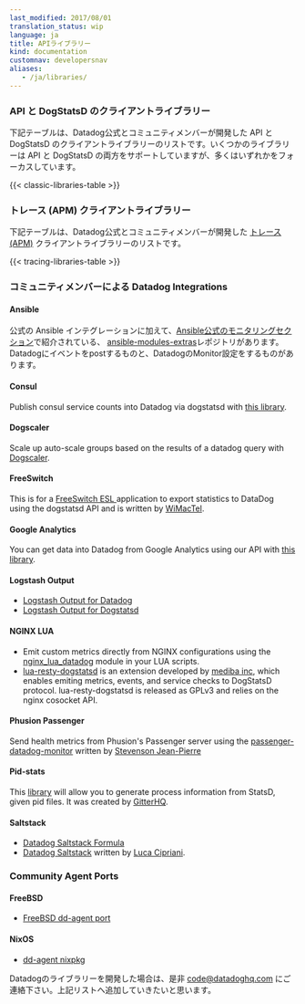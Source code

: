 ```yaml
---
last_modified: 2017/08/01
translation_status: wip
language: ja
title: APIライブラリー
kind: documentation
customnav: developersnav
aliases:
   - /ja/libraries/
---
```

<!--
### API and DogStatsD Client Libraries

The following table lists Datadog-official and community contributed API and DogStatsD client libraries. A few libraries support both the API and DogStatsD, but most focus on one or the other.
-->
### API と DogStatsD のクライアントライブラリー

下記テーブルは、Datadog公式とコミュニティメンバーが開発した API と DogStatsD のクライアントライブラリーのリストです。いくつかのライブラリーは API と DogStatsD の両方をサポートしていますが、多くはいずれかをフォーカスしています。

{{< classic-libraries-table >}}

<!--
### APM (Tracing) Client Libraries

The following table lists Datadog-official and community contributed [Trace](/tracing/) client libraries.
-->
### トレース (APM) クライアントライブラリー

下記テーブルは、Datadog公式とコミュニティメンバーが開発した [トレース (APM)](/tracing/) クライアントライブラリーのリストです。

{{< tracing-libraries-table >}}

<!--
### Community Integrations
-->
### コミュニティメンバーによる Datadog Integrations

<!--
#### Ansible
In addition to the official Ansible integration, the [monitoring section][46] of the [ansible-modules-extras][47] repository contains modules that interact with Datadog.
-->
#### Ansible
公式の Ansible インテグレーションに加えて、[Ansible公式のモニタリングセクション][46]で紹介されている、 [ansible-modules-extras][47]レポジトリがあります。Datadogにイベントをpostするものと、DatadogのMonitor設定をするものがあります。

#### Consul
Publish consul service counts into Datadog via dogstatsd with [this library][96].

#### Dogscaler
Scale up auto-scale groups based on the results of a datadog query with [Dogscaler][97].

#### FreeSwitch
This is for a [FreeSwitch ESL ][48] application to export statistics to DataDog using the dogstatsd API and is written by [WiMacTel][49].

#### Google Analytics
You can get data into Datadog from Google Analytics using our API with [this library][50].

#### Logstash Output
  * [Logstash Output for Datadog][73]
  * [Logstash Output for Dogstatsd][88]

#### NGINX LUA
  * Emit custom metrics directly from NGINX configurations using the [nginx_lua_datadog][72] module in your LUA scripts.
  * [lua-resty-dogstatsd][79] is an extension developed by  [mediba inc][80], which enables emiting metrics, events, and service checks to DogStatsD protocol. lua-resty-dogstatsd is released as GPLv3 and relies on the nginx cosocket API.

#### Phusion Passenger
Send health metrics from Phusion's Passenger server using the [passenger-datadog-monitor][77] written by [Stevenson Jean-Pierre][78]

#### Pid-stats
This [library][51] will allow you to generate process information from StatsD, given pid files. It was created by [GitterHQ][52].

#### Saltstack
  * [Datadog Saltstack Formula][43]
  * [Datadog Saltstack][44] written by [Luca Cipriani][45].

### Community Agent Ports

#### FreeBSD
  * [FreeBSD dd-agent port][99]

#### NixOS
  * [dd-agent nixpkg][100]

<!--
If you've written a Datadog library and would like to add it to this page, write us at [code@datadoghq.com][9].
-->
Datadogのライブラリーを開発した場合は、是非 [code@datadoghq.com][9] にご連絡下さい。上記リストへ追加していきたいと思います。

   [1]: https://github.com/DataDog/datadogpy
   [3]: https://github.com/DataDog/dogapi-rb
   [4]: https://github.com/DataDog/dogstatsd-ruby
   [5]: https://github.com/DataDog/php-datadogstatsd
   [6]: https://github.com/DataDog/dogstatsd-csharp-client
   [7]: https://github.com/datadog/java-dogstatsd-client
   [8]: http://www.indeed.com/
   [9]: https://github.com/coursera/metrics-datadog
   [10]: https://www.coursera.org/
   [11]: https://github.com/bazaarvoice/metrics-datadog
   [12]: http://www.bazaarvoice.com/
   [13]: https://github.com/bazaarvoice/lassie
   [14]: https://github.com/HashGo/node-datadog
   [15]: https://github.com/HashGo
   [16]: https://github.com/joybro/node-dogstatsd
   [17]: https://github.com/joybro
   [18]: https://github.com/brettlangdon/node-dogapi
   [19]: https://github.com/brettlangdon
   [20]: https://github.com/jpinkham/webservice-datadog
   [21]: https://github.com/jpinkham
   [22]: https://github.com/binary-com/dogstatsd-perl
   [23]: https://github.com/zipkid
   [24]: https://github.com/mavenlink/metriks-dogstatsd
   [25]: https://github.com/eric/metriks
   [26]: https://www.mavenlink.com/
   [27]: https://github.com/isra00/plesk_datadog_metrics
   [28]: http://www.parallels.com/products/plesk/
   [29]: https://github.com/isra00
   [30]: https://github.com/zorkian/go-datadog-api
   [31]: https://github.com/zorkian
   [32]: https://github.com/ooyala/go-dogstatsd/
   [33]: https://github.com/ooyala
   [34]: https://github.com/tbarbugli/scales_datadog
   [35]: https://github.com/Cue/scales
   [36]: https://github.com/tbarbugli
   [37]: https://github.com/gphat/datadog-scala
   [38]: https://github.com/gphat
   [39]: https://github.com/CargoSense/ex_statsd
   [40]: https://github.com/CargoSense
   [41]: https://github.com/adamkittelson/dogstatsd-elixir
   [42]: https://github.com/adamkittelson
   [43]: https://github.com/DataDog/datadog-formula
   [44]: https://gist.github.com/mastrolinux/6175280
   [45]: https://gist.github.com/mastrolinux
   [46]: https://docs.ansible.com/ansible/list_of_monitoring_modules.html
   [47]: https://github.com/ansible/ansible-modules-extras
   [48]: https://github.com/wimactel/FreeSwitch-DataDog-Metrics
   [49]: https://github.com/wimactel
   [50]: https://github.com/adamdunkley/casperjs-google-analytics-realtime-scrape
   [51]: https://github.com/gitterHQ/pid-stats
   [52]: https://github.com/gitterHQ
   [53]: https://gist.github.com/conorbranagan/c001078d148d2cab38a0
   [54]: https://gist.github.com/conorbranagan/
   [56]: mailto:code@datadoghq.com
   [57]: https://www.npmjs.com/package/datadog-metrics
   [58]: https://twitter.com/dbader_org
   [59]: https://github.com/arnabk/java-dogstatsd-client
   [60]: https://github.com/arnabk
   [61]: https://github.com/yyuu/hotdog
   [62]: https://github.com/yyuu
   [63]: https://github.com/PagerDuty/godspeed
   [64]: http://www.pagerduty.com/
   [65]: https://github.com/synrc/mtx
   [66]: https://synrc.com/
   [67]: https://github.com/Guaranteed-Rate/App.Lib.MetricsDotNetDatadogPlugin
   [68]: https://github.com/alq666/rdog
   [69]: https://github.com/rs/xstats
   [70]: https://github.com/rs
   [71]: https://github.com/DataDog/datadog-go
   [72]: https://github.com/simplifi/ngx_lua_datadog/
   [73]: https://www.elastic.co/guide/en/logstash/current/plugins-outputs-datadog.html
   [74]: https://github.com/remind101/ecsdog
   [75]: http://ejholmes.io/
   [76]: https://github.com/brightcove/hot-shots
   [77]: https://github.com/Sjeanpierre/passenger-datadog-monitor
   [78]: https://github.com/Sjeanpierre
   [79]: https://github.com/mediba-system/lua-resty-dogstatsd
   [80]: http://www.mediba.jp/
   [81]: https://www.dropbox.com/
   [82]: https://github.com/graze/dog-statsd
   [83]: https://github.com/thephpleague/statsd
   [84]: http://tech.graze.com/
   [85]: https://github.com/rfrezino/datadog-delphi
   [86]: https://github.com/miketheman/statsd.cr
   [87]: https://github.com/miketheman
   [88]: https://github.com/brigade/logstash-output-dogstatsd
   [89]: https://github.com/neuecc/DatadogSharp
   [90]: https://github.com/albert-io/spandex
   [91]: https://github.com/chonton/apm-client
   [92]: https://github.com/rochdev/datadog-tracer-js
   [93]: https://github.com/gchaincl/dd-go-opentracing
   [94]: https://github.com/jcchavezs/dd-trace-php/tree/master/src/DdTrace
   [95]: https://github.com/flachnetz/dd-zipkin-proxy
   [96]: https://github.com/zendesk/consul2dogstats
   [97]: https://github.com/cvent/dogscaler
   [98]: https://cran.r-project.org/package=datadogr
   [99]: https://github.com/urosgruber/dd-agent-FreeBSD
   [100]: https://github.com/NixOS/nixpkgs/blob/master/pkgs/tools/networking/dd-agent/default.nix
